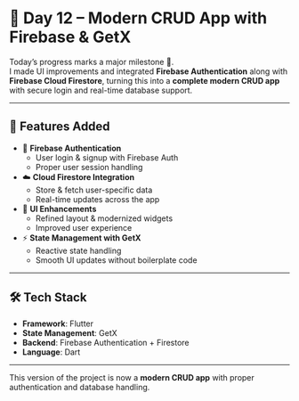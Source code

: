 # 📌 Day 12 – Modern CRUD App with Firebase & GetX

Today’s progress marks a major milestone 🎉.  
I made UI improvements and integrated **Firebase Authentication** along with **Firebase Cloud Firestore**, turning this into a **complete modern CRUD app** with secure login and real-time database support.

---

## 🚀 Features Added
- 🔑 **Firebase Authentication**
  - User login & signup with Firebase Auth
  - Proper user session handling
- ☁️ **Cloud Firestore Integration**
  - Store & fetch user-specific data
  - Real-time updates across the app
- 🎨 **UI Enhancements**
  - Refined layout & modernized widgets
  - Improved user experience
- ⚡ **State Management with GetX**
  - Reactive state handling
  - Smooth UI updates without boilerplate code

---

## 🛠️ Tech Stack
- **Framework**: Flutter  
- **State Management**: GetX  
- **Backend**: Firebase Authentication + Firestore  
- **Language**: Dart  

---

This version of the project is now a **modern CRUD app** with proper authentication and database handling.